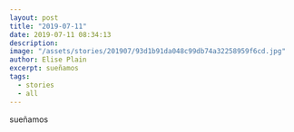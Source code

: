 ```yaml
---
layout: post
title: "2019-07-11"
date: 2019-07-11 08:34:13
description: 
image: "/assets/stories/201907/93d1b91da048c99db74a32258959f6cd.jpg"
author: Elise Plain
excerpt: sueñamos
tags: 
  - stories
  - all
---
```


sueñamos
<p></p>
